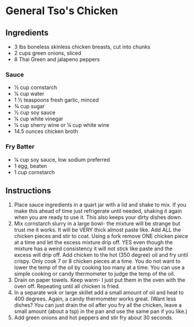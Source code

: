 General Tso's Chicken
===========

## Ingredients
- 3 lbs boneless skinless chicken breasts, cut into chunks    
- 2 cups green onions, sliced   
- 8 Thai Green and jalapeno peppers   

### Sauce
- 1⁄2 cup cornstarch
- 1⁄4 cup water
- 1 1⁄2 teaspoons fresh garlic, minced
- 3⁄4 cup sugar
- 1⁄2 cup soy sauce
- 1⁄4 cup white vinegar
- 1⁄4 cup sherry wine or 1⁄4 cup white wine
- 14.5 ounces chicken broth

### Fry Batter
- 1⁄4 cup soy sauce, low sodium preferred
- 1 egg, beaten
- 1 cup cornstarch



## Instructions
1. Place sauce ingredients in a quart jar with a lid and shake to mix. If you make this ahead of time just refrigerate until needed, shaking it again when you are ready to use it. This also keeps your dirty dishes down.
2. Mix cornstarch slurry in a large bowl- the mixture will be strange but trust me it works. It will be VERY thick almost paste like. Add ALL the chicken pieces and stir to coat. Using a fork remove ONE chicken piece at a time and let the excess mixture drip off. YES even though the mixture has a weird consistency it will not stick like paste and the excess will drip off. Add chicken to the hot (350 degree) oil and fry until crispy. Only cook 7 or 8 chicken pieces at a time. You do not want to lower the temp of the oil by cooking too many at a time. You can use a simple cooking or candy thermometer to judge the temp of the oil.
3. Drain on paper towels. Keep warm- I just put them in the oven with the oven off. Repeating until all chicken is fried.
4. In a separate wok or large skillet add a small amount of oil and heat to 400 degrees. Again, a candy thermometer works great. (Want less dishes? You can just drain the oil after you fry all the chicken, leave a small amount (about a tsp) in the pan and use the same pan if you like.)
5. Add green onions and hot peppers and stir fry about 30 seconds.
